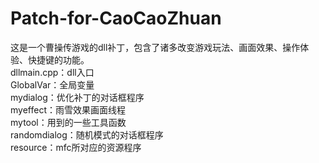 # Patch-for-CaoCaoZhuan
这是一个曹操传游戏的dll补丁，包含了诸多改变游戏玩法、画面效果、操作体验、快捷键的功能。<br>
dllmain.cpp：dll入口<br>
GlobalVar：全局变量<br>
mydialog：优化补丁的对话框程序<br>
myeffect：雨雪效果画面线程<br>
mytool：用到的一些工具函数<br>
randomdialog：随机模式的对话框程序<br>
resource：mfc所对应的资源程序<br>
